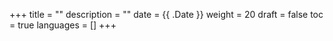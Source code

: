 +++
title = ""
description = ""
date = {{ .Date }}
weight = 20
draft = false
toc = true
languages = []
+++
